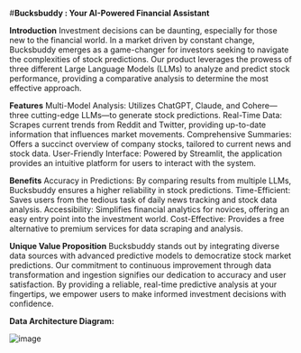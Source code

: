 #**Bucksbuddy : Your AI-Powered Financial Assistant**

**Introduction**
Investment decisions can be daunting, especially for those new to the financial world. In a market driven by constant change, Bucksbuddy emerges as a game-changer for investors seeking to navigate the complexities of stock predictions. Our product leverages the prowess of three different Large Language Models (LLMs) to analyze and predict stock performance, providing a comparative analysis to determine the most effective approach.

**Features**
Multi-Model Analysis: Utilizes ChatGPT, Claude, and Cohere—three cutting-edge LLMs—to generate stock predictions.
Real-Time Data: Scrapes current trends from Reddit and Twitter, providing up-to-date information that influences market movements.
Comprehensive Summaries: Offers a succinct overview of company stocks, tailored to current news and stock data.
User-Friendly Interface: Powered by Streamlit, the application provides an intuitive platform for users to interact with the system.

**Benefits**
Accuracy in Predictions: By comparing results from multiple LLMs, Bucksbuddy ensures a higher reliability in stock predictions.
Time-Efficient: Saves users from the tedious task of daily news tracking and stock data analysis.
Accessibility: Simplifies financial analytics for novices, offering an easy entry point into the investment world.
Cost-Effective: Provides a free alternative to premium services for data scraping and analysis.

**Unique Value Proposition**
Bucksbuddy stands out by integrating diverse data sources with advanced predictive models to democratize stock market predictions. Our commitment to continuous improvement through data transformation and ingestion signifies our dedication to accuracy and user satisfaction. By providing a reliable, real-time predictive analysis at your fingertips, we empower users to make informed investment decisions with confidence.

**Data Architecture Diagram:**

![image](https://github.com/aparna-chavan/BucksBuddy/assets/153024151/9e5bc10f-ae26-48c0-82af-869c0e2ff10b)

